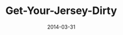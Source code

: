 ---
layout: music 
title: "Get-Your-Jersey-Dirty"
series: "How to Change the World"
date: 2014-03-31 
description: "Chuck Mingo talks about getting our jerseys dirty."
audio: "http://www.crossroads.net/players/media/hq/htctw_02.mp3"
audio-duration: "00:00"
src: "http://www.crossroads.net/players/media/mediumHz/HowToChangeWorld_190x110.jpg"
---